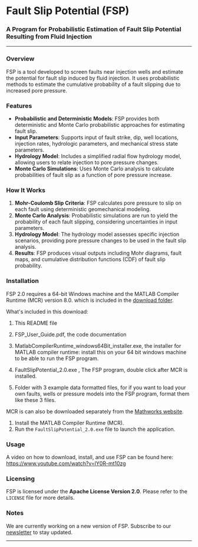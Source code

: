 # Fault Slip Potential (FSP)

### A Program for Probabilistic Estimation of Fault Slip Potential Resulting from Fluid Injection

---

### Overview

FSP is a tool developed to screen faults near injection wells and estimate the potential for fault slip induced by fluid injection. It uses probabilistic methods to estimate the cumulative probability of a fault slipping due to increased pore pressure.

### Features

- **Probabilistic and Deterministic Models**: FSP provides both deterministic and Monte Carlo probabilistic approaches for estimating fault slip.
- **Input Parameters**: Supports input of fault strike, dip, well locations, injection rates, hydrologic parameters, and mechanical stress state parameters.
- **Hydrology Model**: Includes a simplified radial flow hydrology model, allowing users to relate injection to pore pressure changes.
- **Monte Carlo Simulations**: Uses Monte Carlo analysis to calculate probabilities of fault slip as a function of pore pressure increase.

### How It Works

1. **Mohr-Coulomb Slip Criteria**: FSP calculates pore pressure to slip on each fault using deterministic geomechanical modeling.
2. **Monte Carlo Analysis**: Probabilistic simulations are run to yield the probability of each fault slipping, considering uncertainties in input parameters.
3. **Hydrology Model**: The hydrology model assesses specific injection scenarios, providing pore pressure changes to be used in the fault slip analysis.
4. **Results**: FSP produces visual outputs including Mohr diagrams, fault maps, and cumulative distribution functions (CDF) of fault slip probability.

### Installation

FSP 2.0 requires a 64-bit Windows machine and the MATLAB Compiler Runtime (MCR) version 8.0. which is included in the [download folder](https://www.beg.utexas.edu/files/texnet-cisr/FSP%20Tutorials%20and%20Example%20Analysis.zip).

What's included in this download:

1. This README file

2. FSP_User_Guide.pdf, the code documentation

3. MatlabCompilerRuntime_windows64Bit_installer.exe, the installer for MATLAB compiler runtime: install this on your 64 bit windows machine to be able to run the FSP program. 

4. FaultSlipPotential_2.0.exe , The FSP program, double click after MCR is installed. 

5. Folder with 3 example data formatted files, for if you want to load your own faults, wells or pressure models into the FSP program, format them like these 3 files.

MCR is can also be downloaded separately from the [Mathworks website](https://www.mathworks.com/supportfiles/MCR_Runtime/R2012b/MCR_R2012b_win64_installer.exe).

1. Install the MATLAB Compiler Runtime (MCR).
2. Run the `FaultSlipPotential_2.0.exe` file to launch the application.


### Usage

A video on how to download, install, and use FSP can be found here: https://www.youtube.com/watch?v=lY0R-mt10zg

### Licensing

FSP is licensed under the **Apache License Version 2.0**. Please refer to the `LICENSE` file for more details.

### Notes

We are currently working on a new version of FSP. Subscribe to our [newsletter](https://texnet.beg.utexas.edu/tools/fsp) to stay updated.


---




